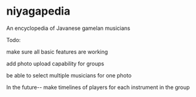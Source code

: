 # niyagapedia
An encyclopedia of Javanese gamelan musicians

Todo:



make sure all basic features are working

add photo upload capability for groups

be able to select multiple musicians for one photo

In the future-- make timelines of players for each instrument in the group
